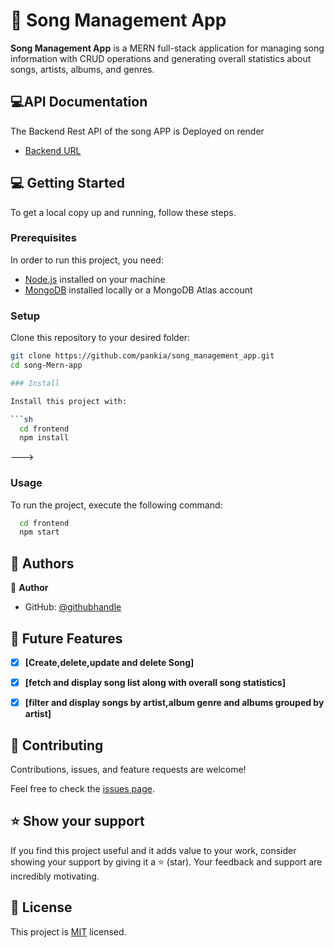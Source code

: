 

# 📖 Song Management App <a name="about-project"></a>

**Song Management App** is a MERN full-stack application for managing song information with CRUD operations and generating overall statistics about songs, artists, albums, and genres.


<!-- LIVE DEMO -->




<!-- API DOC -->

## 💻API Documentation <a name="api-doc"></a>

The Backend Rest API of the song APP is Deployed on render
- [Backend URL](https://song-api-pncl.onrender.com/songs/)



<!-- GETTING STARTED -->

## 💻 Getting Started <a name="getting-started"></a>

To get a local copy up and running, follow these steps.

### Prerequisites

In order to run this project, you need:

- [Node.js](https://nodejs.org/) installed on your machine
- [MongoDB](https://www.mongodb.com/) installed locally or a MongoDB Atlas account

### Setup

Clone this repository to your desired folder:

```sh
git clone https://github.com/pankia/song_management_app.git
cd song-Mern-app

### Install

Install this project with:

```sh
  cd frontend
  npm install
```
--->

### Usage

To run the project, execute the following command:

```sh
  cd frontend
  npm start
```


<!-- AUTHORS -->

## 👥 Authors <a name="authors"></a>

👤 **Author**

- GitHub: [@githubhandle](https://github.com/pankia)


<!-- FUTURE FEATURES -->

## 🔭 Future Features <a name="future-features"></a>

- [x] **[Create,delete,update and delete Song]**
- [x] **[fetch and display song list along with overall song statistics]**
- [x] **[filter and display songs by artist,album genre and albums grouped by artist]**


<!-- CONTRIBUTING -->

## 🤝 Contributing <a name="contributing"></a>

Contributions, issues, and feature requests are welcome!

Feel free to check the [issues page](../../issues/).



<!-- SUPPORT -->

## ⭐️ Show your support <a name="support"></a>

If you find this project useful and it adds value to your work, consider showing your support by giving it a ⭐️ (star). Your feedback and support are incredibly motivating.



<!-- LICENSE -->

## 📝 License <a name="license"></a>

This project is [MIT](./LICENSE) licensed.


